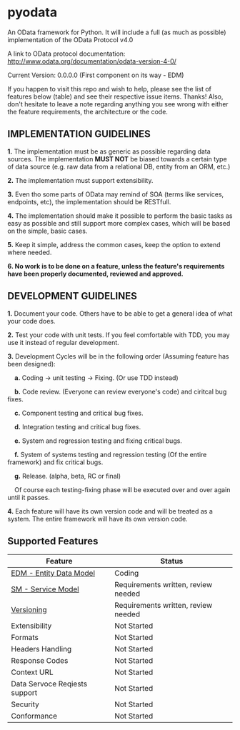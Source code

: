 pyodata
=======

An OData framework for Python. It will include a full (as much as possible) implementation of the OData Protocol v4.0

A link to OData protocol documentation: http://www.odata.org/documentation/odata-version-4-0/

Current Version: 0.0.0.0 (First component on its way - EDM)

If you happen to visit this repo and wish to help, please see the list of features below (table) and see their respective issue items. Thanks!
Also, don't hesitate to leave a note regarding anything you see wrong with either the feature requirements, the architecture or the code.

## IMPLEMENTATION GUIDELINES

**1.** The implementation must be as generic as possible regarding data sources. The implementation **MUST NOT** be biased towards a certain type of data source (e.g. raw data from a relational DB, entity from an ORM, etc.)

**2.** The implementation must support extensibility.

**3.** Even tho some parts of OData may remind of SOA (terms like services, endpoints, etc), the implementation should be RESTfull.

**4.** The implementation should make it possible to perform the basic tasks as easy as possible and still support more complex cases, which will be based on the simple, basic cases.

**5.** Keep it simple, address the common cases, keep the option to extend where needed.

**6. No work is to be done on a feature, unless the feature's requirements have been properly documented, reviewed and approved.**

## DEVELOPMENT GUIDELINES

**1.** Document your code. Others have to be able to get a general idea of what your code does.

**2.** Test your code with unit tests. If you feel comfortable with TDD, you may use it instead of regular development.

**3.** Development Cycles will be in the following order (Assuming feature has been designed):

&nbsp;&nbsp;&nbsp;&nbsp;**a.** Coding -> unit testing -> Fixing. (Or use TDD instead)

&nbsp;&nbsp;&nbsp;&nbsp;**b.** Code review. (Everyone can review everyone's code) and ciritcal bug fixes.

&nbsp;&nbsp;&nbsp;&nbsp;**c.** Component testing and critical bug fixes.

&nbsp;&nbsp;&nbsp;&nbsp;**d.** Integration testing and critical bug fixes.

&nbsp;&nbsp;&nbsp;&nbsp;**e.** System and regression testing and fixing critical bugs.

&nbsp;&nbsp;&nbsp;&nbsp;**f.** System of systems testing and regression testing (Of the entire framework) and fix critical bugs.

&nbsp;&nbsp;&nbsp;&nbsp;**g.** Release. (alpha, beta, RC or final)

&nbsp;&nbsp;&nbsp;&nbsp;Of course each testing-fixing phase will be executed over and over again until it passes.

**4.** Each feature will have its own version code and will be treated as a system. The entire framework will have its own version code.

## Supported Features

|Feature | Status|
|--------|--------|
|[EDM - Entity Data Model](https://github.com/Terfin/pyodata/issues/1) | Coding |
|[SM - Service Model](https://github.com/Terfin/pyodata/issues/2) | Requirements written, review needed |
|[Versioning](https://github.com/Terfin/pyodata/issues/3) | Requirements written, review needed |
| Extensibility | Not Started |
| Formats | Not Started |
| Headers Handling | Not Started |
| Response Codes | Not Started |
| Context URL | Not Started |
| Data Servoce Reqiests support | Not Started |
| Security | Not Started |
| Conformance | Not Started |

